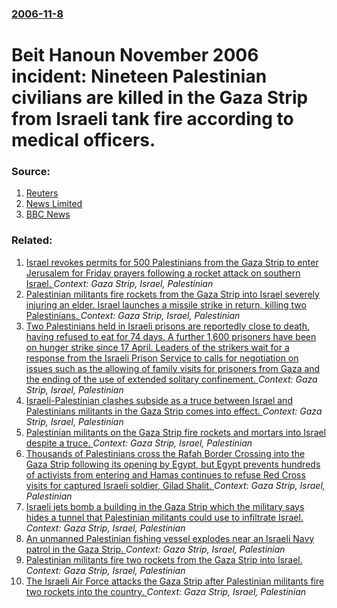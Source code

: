 ### [2006-11-8](/news/2006/11/8/index.md)

#  Beit Hanoun November 2006 incident: Nineteen Palestinian civilians are killed in the Gaza Strip from Israeli tank fire according to medical officers. 




### Source:

1. [Reuters](http://today.reuters.com/news/articlenews.aspx?type=topNews&storyid=2006-11-08T053357Z_01_L12263400_RTRUKOC_0_US-MIDEAST.xml)
2. [News Limited](http://www.news.com.au/story/0,10117,20723176-1702,00.html?from=public_rss)
3. [BBC News](http://news.bbc.co.uk/1/hi/world/middle_east/6127250.stm)

### Related:

1. [Israel revokes permits for 500 Palestinians from the Gaza Strip to enter Jerusalem for Friday prayers following a rocket attack on southern Israel. ](/news/2015/06/24/israel-revokes-permits-for-500-palestinians-from-the-gaza-strip-to-enter-jerusalem-for-friday-prayers-following-a-rocket-attack-on-southern.md) _Context: Gaza Strip, Israel, Palestinian_
2. [Palestinian militants fire rockets from the Gaza Strip into Israel severely injuring an elder. Israel launches a missile strike in return, killing two Palestinians. ](/news/2012/06/23/palestinian-militants-fire-rockets-from-the-gaza-strip-into-israel-severely-injuring-an-elder-israel-launches-a-missile-strike-in-return-k.md) _Context: Gaza Strip, Israel, Palestinian_
3. [Two Palestinians held in Israeli prisons are reportedly close to death, having refused to eat for 74 days. A further 1,600 prisoners have been on hunger strike since 17 April. Leaders of the strikers wait for a response from the Israeli Prison Service to calls for negotiation on issues such as the allowing of family visits for prisoners from Gaza and the ending of the use of extended solitary confinement. ](/news/2012/05/12/two-palestinians-held-in-israeli-prisons-are-reportedly-close-to-death-having-refused-to-eat-for-74-days-a-further-1-600-prisoners-have-be.md) _Context: Gaza Strip, Israel, Palestinian_
4. [Israeli-Palestinian clashes subside as a truce between Israel and Palestinians militants in the Gaza Strip comes into effect. ](/news/2012/03/13/israeli-palestinian-clashes-subside-as-a-truce-between-israel-and-palestinians-militants-in-the-gaza-strip-comes-into-effect.md) _Context: Gaza Strip, Israel, Palestinian_
5. [Palestinian militants on the Gaza Strip fire rockets and mortars into Israel despite a truce. ](/news/2011/08/22/palestinian-militants-on-the-gaza-strip-fire-rockets-and-mortars-into-israel-despite-a-truce.md) _Context: Gaza Strip, Israel, Palestinian_
6. [Thousands of Palestinians cross the Rafah Border Crossing into the Gaza Strip following its opening by Egypt, but Egypt prevents hundreds of activists from entering and Hamas continues to refuse Red Cross visits for captured Israeli soldier, Gilad Shalit. ](/news/2010/06/12/thousands-of-palestinians-cross-the-rafah-border-crossing-into-the-gaza-strip-following-its-opening-by-egypt-but-egypt-prevents-hundreds-of.md) _Context: Gaza Strip, Israel, Palestinian_
7. [ Israeli jets bomb a building in the Gaza Strip which the military says hides a tunnel that Palestinian militants could use to infiltrate Israel. ](/news/2009/08/30/israeli-jets-bomb-a-building-in-the-gaza-strip-which-the-military-says-hides-a-tunnel-that-palestinian-militants-could-use-to-infiltrate-is.md) _Context: Gaza Strip, Israel, Palestinian_
8. [ An unmanned Palestinian fishing vessel explodes near an Israeli Navy patrol in the Gaza Strip. ](/news/2009/04/13/an-unmanned-palestinian-fishing-vessel-explodes-near-an-israeli-navy-patrol-in-the-gaza-strip.md) _Context: Gaza Strip, Israel, Palestinian_
9. [ Palestinian militants fire two rockets from the Gaza Strip into Israel. ](/news/2009/02/8/palestinian-militants-fire-two-rockets-from-the-gaza-strip-into-israel.md) _Context: Gaza Strip, Israel, Palestinian_
10. [ The Israeli Air Force attacks the Gaza Strip after Palestinian militants fire two rockets into the country. ](/news/2009/02/7/the-israeli-air-force-attacks-the-gaza-strip-after-palestinian-militants-fire-two-rockets-into-the-country.md) _Context: Gaza Strip, Israel, Palestinian_
